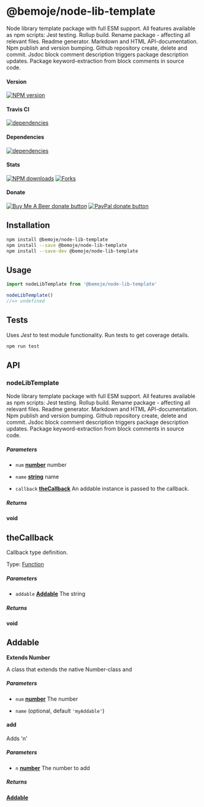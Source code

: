 # @bemoje/node-lib-template

Node library template package with full ESM support. All features available as npm scripts: Jest testing. Rollup build. Rename package - affecting all relevant files. Readme generator. Markdown and HTML API-documentation. Npm publish and version bumping. Github repository create, delete and commit. Jsdoc block comment description triggers package description updates. Package keyword-extraction from block comments in source code.

#### Version

<span><a href="https://npmjs.org/@bemoje/node-lib-template" title="View this project on NPM"><img src="https://img.shields.io/npm/v/@bemoje/node-lib-template" alt="NPM version" /></a></span>

#### Travis CI

<span><a href="https://npmjs.org/@bemoje/node-lib-template" title="View this project on NPM"><img src="https://travis-ci.org/bemoje/bemoje-node-lib-template.svg?branch=master" alt="dependencies" /></a></span>

#### Dependencies

<span><a href="https://npmjs.org/@bemoje/node-lib-template" title="View this project on NPM"><img src="https://david-dm.org/bemoje/bemoje-node-lib-template.svg" alt="dependencies" /></a></span>

#### Stats

<span><a href="https://npmjs.org/@bemoje/node-lib-template" title="View this project on NPM"><img src="https://img.shields.io/npm/dt/@bemoje/node-lib-template" alt="NPM downloads" /></a></span>
<span><a href="https://github.com/bemoje/bemoje-node-lib-template/fork" title="Fork this project"><img src="https://img.shields.io/github/forks/bemoje/bemoje-node-lib-template" alt="Forks" /></a></span>

#### Donate

<span><a href="https://www.buymeacoffee.com/bemoje" title="Donate to this project using Buy Me A Beer"><img src="https://img.shields.io/badge/buy%20me%20a%20coffee-donate-yellow.svg?label=Buy me a beer!" alt="Buy Me A Beer donate button" /></a></span>
<span><a href="https://paypal.me/forstaaloen" title="Donate to this project using Paypal"><img src="https://img.shields.io/badge/paypal-donate-yellow.svg?label=PayPal" alt="PayPal donate button" /></a></span>

## Installation

```sh
npm install @bemoje/node-lib-template
npm install --save @bemoje/node-lib-template
npm install --save-dev @bemoje/node-lib-template
```

## Usage

```javascript
import nodeLibTemplate from '@bemoje/node-lib-template'

nodeLibTemplate()
//=> undefined

```


## Tests
Uses *Jest* to test module functionality. Run tests to get coverage details.

```bash
npm run test
```

## API
### nodeLibTemplate

Node library template package with full ESM support. All features available as npm scripts: Jest testing. Rollup build. Rename package - affecting all relevant files. Readme generator. Markdown and HTML API-documentation. Npm publish and version bumping. Github repository create, delete and commit. Jsdoc block comment description triggers package description updates. Package keyword-extraction from block comments in source code.

##### Parameters

-   `num` **[number][9]** number

-   `name` **[string][10]** name

-   `callback` **[theCallback][11]** An addable instance is passed to the callback.

##### Returns
**void** 

## theCallback

Callback type definition.

Type: [Function][12]

##### Parameters

-   `addable` **[Addable][13]** The string

##### Returns
**void** 

## Addable

**Extends Number**

A class that extends the native Number-class and

##### Parameters

-   `num` **[number][9]** The number

-   `name`   (optional, default `'myAddable'`)

#### add

Adds 'n'

##### Parameters

-   `n` **[number][9]** The number to add

##### Returns
**[Addable][13]** 

[1]: #nodelibtemplate

[2]: #parameters

[3]: #thecallback

[4]: #parameters-1

[5]: #addable

[6]: #parameters-2

[7]: #add

[8]: #parameters-3

[9]: https://developer.mozilla.org/docs/Web/JavaScript/Reference/Global_Objects/Number

[10]: https://developer.mozilla.org/docs/Web/JavaScript/Reference/Global_Objects/String

[11]: #thecallback

[12]: https://developer.mozilla.org/docs/Web/JavaScript/Reference/Statements/function

[13]: #addable
